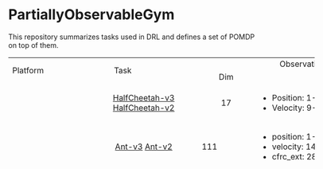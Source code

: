 # PartiallyObservableGym
This repository summarizes tasks used in DRL and defines a set of POMDP on top of them.

<table style="height: 225px; width: 616px;">
<tbody>
<tr>
<td style="width: 65px; text-align: center;" rowspan="2">Platform</td>
<td style="width: 218px; text-align: center;" colspan="2" rowspan="2">Task</td>
<td style="width: 335px; text-align: center;" colspan="2">Observation</td>
<td style="width: 54px; text-align: center;" colspan="2">Action</td>
</tr>
<tr>
<td style="width: 28px; text-align: center;">Dim</td>
<td style="width: 307px; text-align: center;" rowspan="1">Comp</td>
<td style="width: 10px; text-align: center;">Dim</td>
<td style="width: 44px; text-align: center;" rowspan="1">Comp</td>
</tr>

<tr>
<td style="width: 65px; text-align: center;" rowspan="22">&nbsp;OpenAI Gym</td>
<td style="width: 66px;" rowspan="22">&nbsp;MuJoCo</td>
<td style="width: 152px; text-align: center;"><a href="https://github.com/openai/gym/blob/master/gym/envs/mujoco/half_cheetah_v3.py" target="_blank" rel="noopener">HalfCheetah-v3</a> <a href="https://github.com/openai/gym/blob/master/gym/envs/mujoco/half_cheetah.py" target="_blank" rel="noopener">HalfCheetah-v2</a></td>
<td style="width: 28px; text-align: center;">17</td>
<td style="width: 307px; text-align: center;">
<ul>
<li style="text-align: left;">Position: 1-8 (d=8)</li>
<li style="text-align: left;">Velocity: 9-17 (d=9)</li>
</ul>
</td>
<td style="width: 10px; text-align: center;">&nbsp;</td>
<td style="width: 44px; text-align: center;">&nbsp;</td>
</tr>
<tr>
<td style="width: 152px; text-align: center;"><a href="https://github.com/openai/gym/blob/master/gym/envs/mujoco/ant_v3.py" target="_blank" rel="noopener">Ant-v3</a> <a href="https://github.com/openai/gym/blob/master/gym/envs/mujoco/ant.py" target="_blank" rel="noopener">Ant-v2</a></td>
<td style="width: 28px;">111</td>
<td style="width: 307px;">
<ul>
<li>position: 1-13 (d=13)</li>
<li>velocity: 14-27 (d=14)</li>
<li>cfrc_ext: 28-111 (d=64)</li>
</ul>
</td>
<td style="width: 10px;">&nbsp;</td>
<td style="width: 10px;">&nbsp;</td>
</tr>
<tr>
<td style="width: 152px; text-align: center;"><a href="https://github.com/openai/gym/blob/master/gym/envs/mujoco/walker2d_v3.py" target="_blank" rel="noopener">Walker2d-v3</a> <a href="https://github.com/openai/gym/blob/master/gym/envs/mujoco/walker2d.py" target="_blank" rel="noopener">Walker2d-v2</a></td>
<td style="width: 28px;">&nbsp;17</td>
<td style="width: 307px;">
<ul>
<li>position: 1-8 (d=8)</li>
<li>velocity: 9-17 (d=9)</li>
</ul>
</td>
<td style="width: 10px;">&nbsp;</td>
<td style="width: 44px; text-align: center;">&nbsp;</td>
</tr>
<tr>
<td style="width: 152px;">&nbsp;<a href="https://github.com/openai/gym/blob/master/gym/envs/mujoco/hopper_v3.py" target="_blank" rel="noopener">Hopper-v3</a>&nbsp;<a href="http://localhost:8888/notebooks/Google%20Drive/git_repos/spinningup-new/spinup/algos/pytorch/lstm_ddpg/Untitled2.ipynb" target="_blank" rel="noopener">Hopper-v2</a></td>
<td style="width: 28px;">&nbsp;11</td>
<td style="width: 307px;">
<ul>
<li>&nbsp;position: 1-5 (d=5)</li>
<li>velocity: 6-11 (d=6)</li>
</ul>
</td>
<td style="width: 10px;">&nbsp;</td>
<td style="width: 44px; text-align: center;">&nbsp;</td>
</tr>
<tr>
<td style="width: 152px; text-align: center;"><a href="https://github.com/openai/gym/blob/master/gym/envs/mujoco/inverted_pendulum.py" target="_blank" rel="noopener">InvertedPendulum-v2</a></td>
<td style="width: 28px;">4</td>
<td style="width: 307px;">
<ul>
<li>position: 1-2 (d=2)</li>
<li>velocity: 3-4 (d=2)</li>
</ul>
</td>
<td style="width: 10px;">&nbsp;</td>
<td style="width: 44px; text-align: center;">&nbsp;</td>
</tr>
<tr>
<td style="width: 152px; text-align: center;"><a href="https://github.com/openai/gym/blob/master/gym/envs/mujoco/inverted_double_pendulum.py" target="_blank" rel="noopener">InvertedDoublePendulum-v2</a></td>
<td style="width: 28px;">11</td>
<td style="width: 307px;">
<ul>
<li>cart position: 1</li>
<li>link angles sin: 2-3</li>
<li>link angles cos: 4-5</li>
<li>link velocity: 6-8 (d=3)</li>
<li>qfrc_constraint: 9-11 (d=3)</li>
</ul>
</td>
<td style="width: 10px;">&nbsp;</td>
<td style="width: 44px; text-align: center;">&nbsp;</td>
</tr>
<tr>
<td style="width: 152px; text-align: center;"><a href="https://github.com/openai/gym/blob/master/gym/envs/mujoco/swimmer_v3.py" target="_blank" rel="noopener">Swimmer-v3</a>&nbsp;<a href="https://github.com/openai/gym/blob/master/gym/envs/mujoco/walker2d.py" target="_blank" rel="noopener">Swimmer-v2</a></td>
<td style="width: 28px;">8</td>
<td style="width: 307px;">
<ul>
<li>position: 1-3 (d=3)</li>
<li>velocity: 4-8 (d=5)</li>
</ul>
</td>
<td style="width: 10px;">&nbsp;</td>
<td style="width: 44px; text-align: center;">&nbsp;</td>
</tr>
<tr>
<td style="width: 152px; text-align: center;"><a href="https://github.com/openai/gym/blob/master/gym/envs/mujoco/thrower.py" target="_blank" rel="noopener">Thrower-v2</a></td>
<td style="width: 28px;">23</td>
<td style="width: 307px;">
<ul>
<li>position: 1-7 (d=7)</li>
<li>velocity: 8-14 (d=7)</li>
<li>get_body_com("r_wrist_roll_link"): 15-17 (d=3)</li>
<li>get_body_com("ball"): 18-20 (d=3)</li>
<li>get_body_com("goal"): 21-23 (d=3)</li>
</ul>
</td>
<td style="width: 10px;">&nbsp;</td>
<td style="width: 44px; text-align: center;">&nbsp;</td>
</tr>
<tr>
<td style="width: 152px; text-align: center;"><a href="https://github.com/openai/gym/blob/master/gym/envs/mujoco/striker.py" target="_blank" rel="noopener">Striker-v2</a></td>
<td style="width: 28px;">23</td>
<td style="width: 307px;">
<ul>
<li>position: 1-7 (d=7)</li>
<li>velocity: 8-14 (d=7)</li>
<li>get_body_com("tips_arm"): 15-17 (d=3)</li>
<li>get_body_com("object"): 18-20 (d=3)</li>
<li>get_body_com("goal"): 21-23 (d=3)</li>
</ul>
</td>
<td style="width: 10px;">&nbsp;</td>
<td style="width: 44px; text-align: center;">&nbsp;</td>
</tr>
<tr>
<td style="width: 152px; text-align: center;"><a href="https://github.com/openai/gym/blob/master/gym/envs/mujoco/pusher.py" target="_blank" rel="noopener">Pusher-v2</a></td>
<td style="width: 28px;">23</td>
<td style="width: 307px;">
<ul>
<li>position: 1-7 (d=7)</li>
<li>velocity: 8-14 (d=7)</li>
<li>get_body_com("tips_arm"): 15-17 (d=3)</li>
<li>get_body_com("object"): 18-20 (d=3)</li>
<li>get_body_com("goal"): 21-23 (d=3)</li>
</ul>
</td>
<td style="width: 10px;">&nbsp;</td>
<td style="width: 44px; text-align: center;">&nbsp;</td>
</tr>
<tr>
<td style="width: 152px; text-align: center;"><a href="https://github.com/openai/gym/blob/master/gym/envs/mujoco/reacher.py" target="_blank" rel="noopener">Reacher-v2</a></td>
<td style="width: 28px;">11</td>
<td style="width: 307px;">
<ul>
<li>cos: 1-2 (d=2)</li>
<li>sin: 3-4 (d=2)</li>
<li>position: 5-6 (d=2)</li>
<li>velocity: 7-8 (d=2)</li>
<li>get_body_com("fingertip")-get_body_com("target"): 9-11 (d=3)</li>
</ul>
</td>
<td style="width: 10px;">&nbsp;</td>
<td style="width: 44px; text-align: center;">&nbsp;</td>
</tr>
<tr>
<td style="width: 152px; text-align: center;"><a href="https://github.com/openai/gym/blob/master/gym/envs/mujoco/humanoid_v3.py" target="_blank" rel="noopener">Humanoid-v3</a>&nbsp;<a href="https://github.com/openai/gym/blob/master/gym/envs/mujoco/humanoid.py" target="_blank" rel="noopener">Humanoid-v2</a></td>
<td style="width: 28px;">376</td>
<td style="width: 307px;">
<ul>
<li>position: 1-22 (d=22)</li>
<li>velocity: 23-45 (d=23)</li>
<li>com_inertia: 46-185 (d=140)</li>
<li>com_velocity: 186-269 (d=84)</li>
<li>actuator_forces: 270-292 (d=23)</li>
<li>external_contact_forces: 293-376 (d=84)</li>
</ul>
</td>
<td style="width: 10px;">&nbsp;</td>
<td style="width: 44px; text-align: center;">&nbsp;</td>
</tr>
<tr>
<td style="width: 152px; text-align: center;"><a href="https://github.com/openai/gym/blob/master/gym/envs/mujoco/humanoidstandup.py" target="_blank" rel="noopener">HumanoidStandup-v2</a></td>
<td style="width: 28px;">376</td>
<td style="width: 307px;">
<ul>
<li>position: 1-22 (d=22)</li>
<li>velocity: 23-45 (d=23)</li>
<li>com_inertia: 46-185 (d=140)</li>
<li>com_velocity: 186-269 (d=84)</li>
<li>actuator_forces: 270-292 (d=23)</li>
<li>external_contact_forces: 293-376 (d=84)</li>
</ul>
</td>
<td style="width: 10px;">&nbsp;</td>
<td style="width: 44px; text-align: center;">&nbsp;</td>
</tr>

<tr>
<td style="width: 152px; text-align: center;" rowspan="14">&nbsp;<strong>PyBulletGym</strong></td>
<td style="width: 28px; text-align: center;" rowspan="7">&nbsp;<strong>RoboSchool Envs</strong></td>
<td style="width: 307px;">&nbsp;<a href="https://github.com/benelot/pybullet-gym/blob/master/pybulletgym/envs/roboschool/robots/locomotors/walker_base.py" target="_blank" rel="noopener">HalfCheetahPyBulletEnv-v0</a></td>
<td style="width: 10px; text-align: center;">&nbsp;26</td>
<td style="width: 326.4px; text-align: center;">
<ul>
<li>more: (d=8)
<ul>
<li>distance at z: 1</li>
<li>angle_to_target sin: 2</li>
<li>angle_to_target cos: 3</li>
<li>velocity x: 4</li>
<li>velocity y: 5</li>
<li>velocity z: 6</li>
<li>roll: 7</li>
<li>pitch: 8</li>
</ul>
</li>
<li>position: 9-20 (d=12)</li>
<li>feet contact: 21-26 (d=6)</li>
</ul>
</td>
<td style="width: 10px;">&nbsp;</td>
<td style="width: 10px;">&nbsp;</td>
</tr>
<tr>
<td style="width: 28px; text-align: center;">&nbsp;<a href="http://localhost:8888/notebooks/Google%20Drive/git_repos/spinningup-new/spinup/algos/pytorch/lstm_ddpg/Untitled2.ipynb" target="_blank" rel="noopener">AntPyBulletEnv-v0</a></td>
<td style="width: 307px;">&nbsp;28</td>
<td style="width: 10px;">
<ul>
<li>more: (d=8)
<ul>
<li>distance at z: 1</li>
<li>angle_to_target sin: 2</li>
<li>angle_to_target cos: 3</li>
<li>velocity x: 4</li>
<li>velocity y: 5</li>
<li>velocity z: 6</li>
<li>roll: 7</li>
<li>pitch: 8</li>
</ul>
</li>
<li>position: 9-24 (d=16)</li>
<li>feet contact: 25-28 (d=4)</li>
</ul>
</td>
<td style="width: 326.4px; text-align: center;">&nbsp;</td>
<td style="width: 10px;">&nbsp;</td>
</tr>
<tr>
<td style="width: 28px; text-align: center;">&nbsp;<a href="http://localhost:8888/notebooks/Google%20Drive/git_repos/spinningup-new/spinup/algos/pytorch/lstm_ddpg/Untitled2.ipynb" target="_blank" rel="noopener">Walker2DPyBulletEnv-v0</a></td>
<td style="width: 307px;">&nbsp;22</td>
<td style="width: 10px;">
<ul>
<li>&nbsp;more: (d=8)
<ul>
<li>distance at z: 1</li>
<li>angle_to_target sin: 2</li>
<li>angle_to_target cos: 3</li>
<li>velocity x: 4</li>
<li>velocity y: 5</li>
<li>velocity z: 6</li>
<li>roll: 7</li>
<li>pitch: 8</li>
</ul>
</li>
<li>position: 9-20 (d=12)</li>
<li>feet contact: 21-22 (d=2)</li>
</ul>
</td>
<td style="width: 326.4px; text-align: center;">&nbsp;</td>
<td style="width: 10px;">&nbsp;</td>
</tr>
<tr>
<td style="width: 28px; text-align: center;"><a href="http://localhost:8888/notebooks/Google%20Drive/git_repos/spinningup-new/spinup/algos/pytorch/lstm_ddpg/Untitled2.ipynb" target="_blank" rel="noopener">HopperPyBulletEnv-v0</a></td>
<td style="width: 307px; text-align: center;">15</td>
<td style="width: 10px;">
<ul>
<li>more: (d=8)
<ul>
<li>distance at z: 1</li>
<li>angle_to_target sin: 2</li>
<li>angle_to_target cos: 3</li>
<li>velocity x: 4</li>
<li>velocity y: 5</li>
<li>velocity z: 6</li>
<li>roll: 7</li>
<li>pitch: 8</li>
</ul>
</li>
<li>position: 9-14 (d=6)</li>
<li>feet contact: 15 (d=1)</li>
</ul>
</td>
<td style="width: 326.4px; text-align: center;">&nbsp;</td>
<td style="width: 10px;">&nbsp;</td>
</tr>
<tr>
<td style="width: 28px; text-align: center;"><a href="https://github.com/benelot/pybullet-gym/blob/master/pybulletgym/envs/roboschool/robots/pendula/interted_pendulum.py" target="_blank" rel="noopener">InvertedPendulumPyBulletEnv-v0</a></td>
<td style="width: 307px; text-align: center;">5</td>
<td style="width: 10px;">
<ul>
<li>slider x: 1</li>
<li>slider velocity x: 2</li>
<li>cos: 3</li>
<li>sin: 4</li>
<li>theta_dot: 5</li>
</ul>
</td>
<td style="width: 326.4px; text-align: center;">&nbsp;</td>
<td style="width: 10px;">&nbsp;</td>
</tr>
<tr>
<td style="width: 28px; text-align: center;"><a href="https://github.com/benelot/pybullet-gym/blob/master/pybulletgym/envs/roboschool/robots/pendula/inverted_double_pendulum.py" target="_blank" rel="noopener">InvertedDoublePendulumPyBulletEnv-v0</a></td>
<td style="width: 307px; text-align: center;">9</td>
<td style="width: 10px;">
<ul>
<li>slider x: 1</li>
<li>slider velocity x: 2</li>
<li>pole2 x: 3</li>
<li>j1 cos: 4</li>
<li>j1 sin: 5</li>
<li>j1 dot: 6</li>
<li>j2 cos: 7</li>
<li>j2 sin: 8</li>
<li>j2 dot: 9</li>
</ul>
</td>
<td style="width: 326.4px; text-align: center;">&nbsp;</td>
<td style="width: 10px;">&nbsp;</td>
</tr>
<tr>
<td style="width: 28px; text-align: center;"><a href="https://github.com/benelot/pybullet-gym/blob/master/pybulletgym/envs/roboschool/robots/manipulators/reacher.py" target="_blank" rel="noopener">ReacherPyBulletEnv-v0</a></td>
<td style="width: 307px; text-align: center;">9</td>
<td style="width: 10px;">
<ul>
<li>target x: 1</li>
<li>target y: 2</li>
<li>to_target_vec 1: 3</li>
<li>to_target_vec 2: 4</li>
<li>central_joint cos: 5</li>
<li>central_joint sin: 6</li>
<li>central_joint dot: 7</li>
<li>elbow_joint gamma: 8</li>
<li>elbow_joint gamma dot: 9</li>
</ul>
</td>
<td style="width: 326.4px; text-align: center;">&nbsp;</td>
<td style="width: 10px;">&nbsp;</td>
</tr>
<tr>
<td style="width: 152px; text-align: center;" rowspan="7">&nbsp;<strong>MuJoCo Envs</strong></td>
<td style="width: 28px; text-align: center;"><a href="https://github.com/benelot/pybullet-gym/blob/master/pybulletgym/envs/mujoco/robots/locomotors/half_cheetah.py" target="_blank" rel="noopener">HalfCheetahMuJoCoEnv-v0</a>&nbsp;</td>
<td style="width: 307px;">&nbsp;17</td>
<td style="width: 10px;">
<ul>
<li>&nbsp;position: 1-8 (d=8)</li>
<li>velocity: 9-17 (d=9)</li>
</ul>
</td>
<td style="width: 326.4px; text-align: center;">&nbsp;</td>
<td style="width: 10px;">&nbsp;</td>
</tr>
<tr>
<td style="width: 152px; text-align: center;"><a href="https://github.com/benelot/pybullet-gym/blob/master/pybulletgym/envs/mujoco/robots/locomotors/ant.py" target="_blank" rel="noopener">AntMuJoCoEnv-v0</a>&nbsp;</td>
<td style="width: 307px;">&nbsp;111</td>
<td style="width: 10px;">
<ul>
<li>&nbsp;</li>
</ul>
</td>
<td style="width: 326.4px; text-align: center;">&nbsp;</td>
<td style="width: 10px;">&nbsp;</td>
</tr>
</tbody>
</table>
